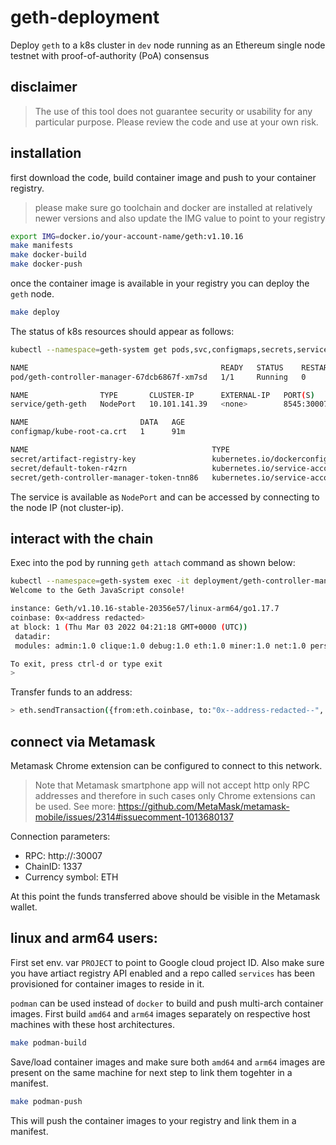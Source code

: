 # geth-deployment
Deploy `geth` to a k8s cluster in `dev` node running
as an Ethereum single node testnet with proof-of-authority (PoA) consensus

## disclaimer
> The use of this tool does not guarantee security or usability for any
> particular purpose. Please review the code and use at your own risk.

## installation
first download the code, build container image and push
to your container registry.
> please make sure go toolchain and docker are installed
> at relatively newer versions and also update the
> IMG value to point to your registry
```bash
export IMG=docker.io/your-account-name/geth:v1.10.16
make manifests
make docker-build
make docker-push
```
once the container image is available in your registry you can
deploy the `geth` node.

```bash
make deploy
```

The status of k8s resources should appear as follows:
```bash
kubectl --namespace=geth-system get pods,svc,configmaps,secrets,servicemonitors                                                    dusy: Wed Mar  2 21:13:30 2022

NAME                                           READY   STATUS    RESTARTS   AGE
pod/geth-controller-manager-67dcb6867f-xm7sd   1/1     Running   0          91m

NAME                TYPE       CLUSTER-IP      EXTERNAL-IP   PORT(S)          AGE
service/geth-geth   NodePort   10.101.141.39   <none>        8545:30007/TCP   91m

NAME                         DATA   AGE
configmap/kube-root-ca.crt   1      91m

NAME                                         TYPE                                  DATA   AGE
secret/artifact-registry-key                 kubernetes.io/dockerconfigjson        1      91m
secret/default-token-r4zrn                   kubernetes.io/service-account-token   3      91m
secret/geth-controller-manager-token-tnn86   kubernetes.io/service-account-token   3      91m
```

The service is available as `NodePort` and can be accessed by connecting to the
node IP (not cluster-ip).

## interact with the chain
Exec into the pod by running `geth attach` command as shown below:
```bash
kubectl --namespace=geth-system exec -it deployment/geth-controller-manager -- /geth attach /tmp/geth.ipc
Welcome to the Geth JavaScript console!

instance: Geth/v1.10.16-stable-20356e57/linux-arm64/go1.17.7
coinbase: 0x<address redacted>
at block: 1 (Thu Mar 03 2022 04:21:18 GMT+0000 (UTC))
 datadir: 
 modules: admin:1.0 clique:1.0 debug:1.0 eth:1.0 miner:1.0 net:1.0 personal:1.0 rpc:1.0 txpool:1.0 web3:1.0

To exit, press ctrl-d or type exit
> 
```

Transfer funds to an address:
```bash
> eth.sendTransaction({from:eth.coinbase, to:"0x--address-redacted--", value: web3.toWei(125, "ether")})
```

## connect via Metamask
Metamask Chrome extension can be configured to connect to this network.
> Note that Metamask smartphone app will not accept http only RPC addresses
> and therefore in such cases only Chrome extensions can be used.
> See more: https://github.com/MetaMask/metamask-mobile/issues/2314#issuecomment-1013680137

Connection parameters:
* RPC: http://<nodeIP>:30007
* ChainID: 1337
* Currency symbol: ETH

At this point the funds transferred above should be visible in the Metamask wallet.

## linux and arm64 users:
First set env. var `PROJECT` to point to Google cloud project ID.
Also make sure you have artiact registry API enabled and a repo called
`services` has been provisioned for container images to reside in it.

`podman` can be used instead of `docker` to build and push multi-arch container
images. First build `amd64` and `arm64` images separately on respective host machines
with these host architectures.
```bash
make podman-build
```

Save/load container images and make sure both `amd64` and `arm64` images are 
present on the same machine for next step to link them togehter in a manifest.

```bash
make podman-push
```

This will push the container images to your registry and link them in a manifest.
